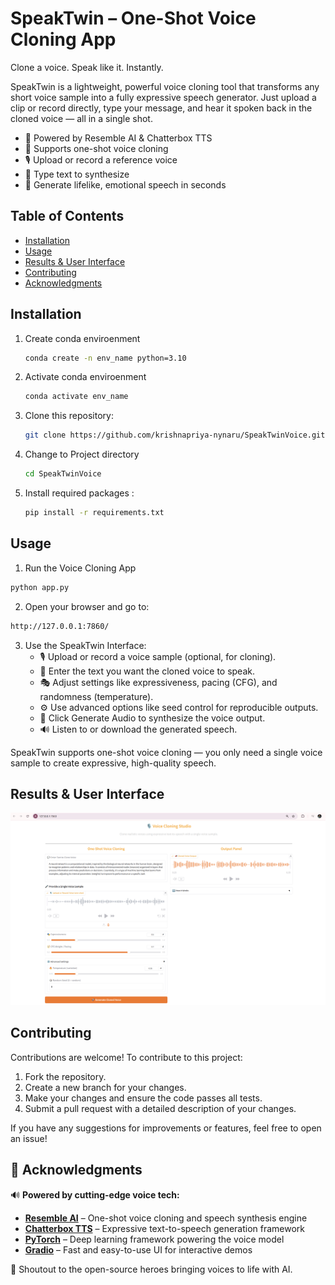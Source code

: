 # SpeakTwin – One-Shot Voice Cloning App
Clone a voice. Speak like it. Instantly.

SpeakTwin is a lightweight, powerful voice cloning tool that transforms any short voice sample into a fully expressive speech generator. Just upload a clip or record directly, type your message, and hear it spoken back in the cloned voice — all in a single shot.

- 🔹 Powered by Resemble AI & Chatterbox TTS
- 🔸 Supports one-shot voice cloning
- 🎙️ Upload or record a reference voice
- 💬 Type text to synthesize
- 🚀 Generate lifelike, emotional speech in seconds

## Table of Contents
- [Installation](#installation)
- [Usage](#usage)
- [Results & User Interface](#results)
- [Contributing](#contributing)
- [Acknowledgments](#acknowledgments)

## Installation
1. Create conda enviroenment 
    ```bash
    conda create -n env_name python=3.10
    ```
2. Activate conda enviroenment
    ```bash
    conda activate env_name
    ```
3. Clone this repository:
   ```bash
   git clone https://github.com/krishnapriya-nynaru/SpeakTwinVoice.git
   ```
4. Change to Project directory
    ```bash
    cd SpeakTwinVoice
    ```
5. Install required packages :
    ```bash
    pip install -r requirements.txt
    ```

## Usage
1. Run the Voice Cloning App
```bash
python app.py
```
2. Open your browser and go to:
```bash
http://127.0.0.1:7860/
```
3. Use the SpeakTwin Interface:
    - 🎙️ Upload or record a voice sample (optional, for cloning).
    - 💬 Enter the text you want the cloned voice to speak.
    - 🎭 Adjust settings like expressiveness, pacing (CFG), and randomness (temperature).
    - ⚙️ Use advanced options like seed control for reproducible outputs.
    - 🚀 Click Generate Audio to synthesize the voice output.
    - 🔊 Listen to or download the generated speech.

SpeakTwin supports one-shot voice cloning — you only need a single voice sample to create expressive, high-quality speech.
## Results & User Interface

![alt_text](https://github.com/krishnapriya-nynaru/SpeakTwinVoice/blob/main/speaktwin/images/ui.png?raw=true)

## Contributing 
Contributions are welcome! To contribute to this project:
1. Fork the repository.
2. Create a new branch for your changes.
3. Make your changes and ensure the code passes all tests.
4. Submit a pull request with a detailed description of your changes.

If you have any suggestions for improvements or features, feel free to open an issue!

## 🙏 Acknowledgments

🔊 **Powered by cutting-edge voice tech:**

- [**Resemble AI**](https://huggingface.co/ResembleAI) – One-shot voice cloning and speech synthesis engine  
- [**Chatterbox TTS**](https://github.com/resemble-ai/chatterbox) – Expressive text-to-speech generation framework  
- [**PyTorch**](https://pytorch.org/) – Deep learning framework powering the voice model  
- [**Gradio**](https://www.gradio.app/) – Fast and easy-to-use UI for interactive demos  


🎯 Shoutout to the open-source heroes bringing voices to life with AI.
